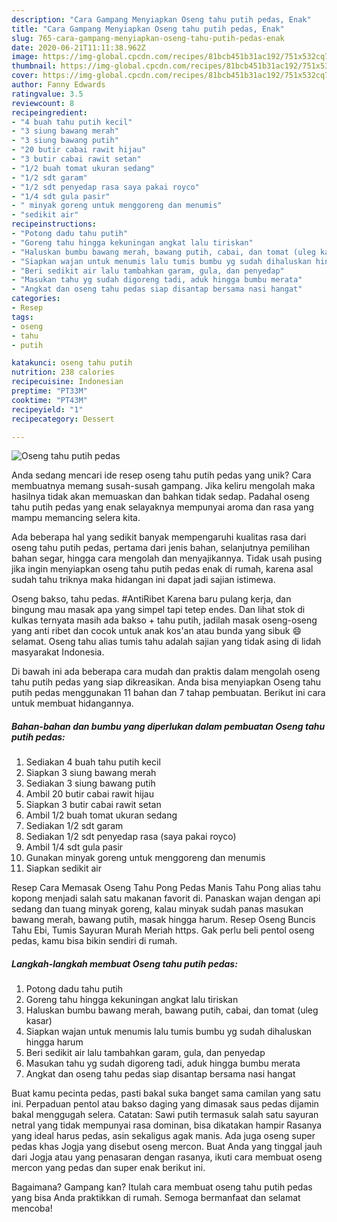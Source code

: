 ```yaml
---
description: "Cara Gampang Menyiapkan Oseng tahu putih pedas, Enak"
title: "Cara Gampang Menyiapkan Oseng tahu putih pedas, Enak"
slug: 765-cara-gampang-menyiapkan-oseng-tahu-putih-pedas-enak
date: 2020-06-21T11:11:38.962Z
image: https://img-global.cpcdn.com/recipes/81bcb451b31ac192/751x532cq70/oseng-tahu-putih-pedas-foto-resep-utama.jpg
thumbnail: https://img-global.cpcdn.com/recipes/81bcb451b31ac192/751x532cq70/oseng-tahu-putih-pedas-foto-resep-utama.jpg
cover: https://img-global.cpcdn.com/recipes/81bcb451b31ac192/751x532cq70/oseng-tahu-putih-pedas-foto-resep-utama.jpg
author: Fanny Edwards
ratingvalue: 3.5
reviewcount: 8
recipeingredient:
- "4 buah tahu putih kecil"
- "3 siung bawang merah"
- "3 siung bawang putih"
- "20 butir cabai rawit hijau"
- "3 butir cabai rawit setan"
- "1/2 buah tomat ukuran sedang"
- "1/2 sdt garam"
- "1/2 sdt penyedap rasa saya pakai royco"
- "1/4 sdt gula pasir"
- " minyak goreng untuk menggoreng dan menumis"
- "sedikit air"
recipeinstructions:
- "Potong dadu tahu putih"
- "Goreng tahu hingga kekuningan angkat lalu tiriskan"
- "Haluskan bumbu bawang merah, bawang putih, cabai, dan tomat (uleg kasar)"
- "Siapkan wajan untuk menumis lalu tumis bumbu yg sudah dihaluskan hingga harum"
- "Beri sedikit air lalu tambahkan garam, gula, dan penyedap"
- "Masukan tahu yg sudah digoreng tadi, aduk hingga bumbu merata"
- "Angkat dan oseng tahu pedas siap disantap bersama nasi hangat"
categories:
- Resep
tags:
- oseng
- tahu
- putih

katakunci: oseng tahu putih 
nutrition: 238 calories
recipecuisine: Indonesian
preptime: "PT33M"
cooktime: "PT43M"
recipeyield: "1"
recipecategory: Dessert

---
```



![Oseng tahu putih pedas](https://img-global.cpcdn.com/recipes/81bcb451b31ac192/751x532cq70/oseng-tahu-putih-pedas-foto-resep-utama.jpg)

Anda sedang mencari ide resep oseng tahu putih pedas yang unik? Cara membuatnya memang susah-susah gampang. Jika keliru mengolah maka hasilnya tidak akan memuaskan dan bahkan tidak sedap. Padahal oseng tahu putih pedas yang enak selayaknya mempunyai aroma dan rasa yang mampu memancing selera kita.

Ada beberapa hal yang sedikit banyak mempengaruhi kualitas rasa dari oseng tahu putih pedas, pertama dari jenis bahan, selanjutnya pemilihan bahan segar, hingga cara mengolah dan menyajikannya. Tidak usah pusing jika ingin menyiapkan oseng tahu putih pedas enak di rumah, karena asal sudah tahu triknya maka hidangan ini dapat jadi sajian istimewa.

Oseng bakso, tahu pedas. #AntiRibet Karena baru pulang kerja, dan bingung mau masak apa yang simpel tapi tetep endes. Dan lihat stok di kulkas ternyata masih ada bakso + tahu putih, jadilah masak oseng-oseng yang anti ribet dan cocok untuk anak kos&#39;an atau bunda yang sibuk 😄 selamat. Oseng tahu alias tumis tahu adalah sajian yang tidak asing di lidah masyarakat Indonesia.


Di bawah ini ada beberapa cara mudah dan praktis dalam mengolah oseng tahu putih pedas yang siap dikreasikan. Anda bisa menyiapkan Oseng tahu putih pedas menggunakan 11 bahan dan 7 tahap pembuatan. Berikut ini cara untuk membuat hidangannya.

<!--inarticleads1-->

##### Bahan-bahan dan bumbu yang diperlukan dalam pembuatan Oseng tahu putih pedas:

1. Sediakan 4 buah tahu putih kecil
1. Siapkan 3 siung bawang merah
1. Sediakan 3 siung bawang putih
1. Ambil 20 butir cabai rawit hijau
1. Siapkan 3 butir cabai rawit setan
1. Ambil 1/2 buah tomat ukuran sedang
1. Sediakan 1/2 sdt garam
1. Sediakan 1/2 sdt penyedap rasa (saya pakai royco)
1. Ambil 1/4 sdt gula pasir
1. Gunakan  minyak goreng untuk menggoreng dan menumis
1. Siapkan sedikit air


Resep Cara Memasak Oseng Tahu Pong Pedas Manis Tahu Pong alias tahu kopong menjadi salah satu makanan favorit di. Panaskan wajan dengan api sedang dan tuang minyak goreng, kalau minyak sudah panas masukan bawang merah, bawang putih, masak hingga harum. Resep Oseng Buncis Tahu Ebi, Tumis Sayuran Murah Meriah https. Gak perlu beli pentol oseng pedas, kamu bisa bikin sendiri di rumah. 

<!--inarticleads2-->

##### Langkah-langkah membuat Oseng tahu putih pedas:

1. Potong dadu tahu putih
1. Goreng tahu hingga kekuningan angkat lalu tiriskan
1. Haluskan bumbu bawang merah, bawang putih, cabai, dan tomat (uleg kasar)
1. Siapkan wajan untuk menumis lalu tumis bumbu yg sudah dihaluskan hingga harum
1. Beri sedikit air lalu tambahkan garam, gula, dan penyedap
1. Masukan tahu yg sudah digoreng tadi, aduk hingga bumbu merata
1. Angkat dan oseng tahu pedas siap disantap bersama nasi hangat


Buat kamu pecinta pedas, pasti bakal suka banget sama camilan yang satu ini. Perpaduan pentol atau bakso daging yang dimasak saus pedas dijamin bakal menggugah selera. Catatan: Sawi putih termasuk salah satu sayuran netral yang tidak mempunyai rasa dominan, bisa dikatakan hampir Rasanya yang ideal harus pedas, asin sekaligus agak manis. Ada juga oseng super pedas khas Jogja yang disebut oseng mercon. Buat Anda yang tinggal jauh dari Jogja atau yang penasaran dengan rasanya, ikuti cara membuat oseng mercon yang pedas dan super enak berikut ini. 

Bagaimana? Gampang kan? Itulah cara membuat oseng tahu putih pedas yang bisa Anda praktikkan di rumah. Semoga bermanfaat dan selamat mencoba!
